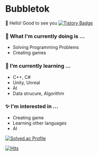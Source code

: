 # Bubbletok
👋 Hello! Good to see you
[![Tistory Badge](https://img.shields.io/badge/Tistory-000000?style=flat-square&logo=Tistory&link=https://trypro329.tistory.com)](https://trypro329.tistory.com)

### 🔭 What I'm currently doing is ...
  - Solving Programming Problems
  - Creating games
### 🌱 I’m currently learning ...
  - C++, C#
  - Unity, Unreal
  - AI
  - Data strucure, Algorithm
### ✨ l'm interested in ...
  - Creating game
  - Learning other languages
  - AI

[![Solved.ac Profile](http://mazassumnida.wtf/api/generate_badge?boj=ghdthd123)](https://solved.ac/ghdthd123)

[![Hits](https://hits.seeyoufarm.com/api/count/incr/badge.svg?url=https%3A%2F%2Fgithub.com%2Fbubbletok&count_bg=%230092FF&title_bg=%233CBDFF&icon=jenkins.svg&icon_color=%230E0E0E&title=Today%2FTotal&edge_flat=false)](https://hits.seeyoufarm.com)

